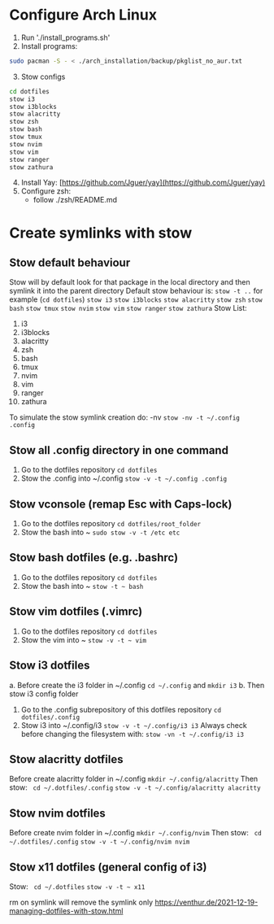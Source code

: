 # Configure Arch Linux

1. Run './install_programs.sh'
2. Install programs:

```bash
sudo pacman -S - < ./arch_installation/backup/pkglist_no_aur.txt
```

3. Stow configs

```bash
cd dotfiles
stow i3
stow i3blocks
stow alacritty
stow zsh
stow bash
stow tmux
stow nvim
stow vim
stow ranger
stow zathura
```

4. Install Yay:
   [https://github.com/Jguer/yay](https://github.com/Jguer/yay)
5. Configure zsh:
   - follow ./zsh/README.md

# Create symlinks with stow

## Stow default behaviour

Stow will by default look for that package in the local directory and then symlink it into the parent directory
Default stow behaviour is: `stow -t ..`
for example (`cd dotfiles`)
`stow i3`
`stow i3blocks`
`stow alacritty`
`stow zsh`
`stow bash`
`stow tmux`
`stow nvim`
`stow vim`
`stow ranger`
`stow zathura`
Stow List:

1. i3
2. i3blocks
3. alacritty
4. zsh
5. bash
6. tmux
7. nvim
8. vim
9. ranger
10. zathura

To simulate the stow symlink creation do: -nv
`stow -nv -t ~/.config .config`

## Stow all .config directory in one command

1. Go to the dotfiles repository
   `cd dotfiles`
2. Stow the .config into ~/.config
   `stow -v -t ~/.config .config`

## Stow vconsole (remap Esc with Caps-lock)

1. Go to the dotfiles repository
   `cd dotfiles/root_folder`
2. Stow the bash into ~
   `sudo stow -v -t /etc etc`

## Stow bash dotfiles (e.g. .bashrc)

1. Go to the dotfiles repository
   `cd dotfiles`
2. Stow the bash into ~
   `stow -t ~ bash`

## Stow vim dotfiles (.vimrc)

1. Go to the dotfiles repository
   `cd dotfiles`
2. Stow the vim into ~
   `stow -v -t ~ vim`

## Stow i3 dotfiles

a. Before create the i3 folder in ~/.config
`cd ~/.config` and `mkdir i3`
b. Then stow i3 config folder

1. Go to the .config subrepository of this dotfiles repository
   `cd dotfiles/.config`
2. Stow i3 into ~/.config/i3
   `stow -v -t ~/.config/i3 i3`
   Always check before changing the filesystem with:
   `stow -vn -t ~/.config/i3 i3`

## Stow alacritty dotfiles

Before create alacritty folder in ~/.config
`mkdir ~/.config/alacritty`
Then stow:
` cd ~/.dotfiles/.config`
`stow -v -t ~/.config/alacritty alacritty`

## Stow nvim dotfiles

Before create nvim folder in ~/.config
`mkdir ~/.config/nvim`
Then stow:
` cd ~/.dotfiles/.config`
`stow -v -t ~/.config/nvim nvim`

## Stow x11 dotfiles (general config of i3)

Stow:
` cd ~/.dotfiles`
`stow -v -t ~ x11`

rm on symlink will remove the symlink only
https://venthur.de/2021-12-19-managing-dotfiles-with-stow.html
